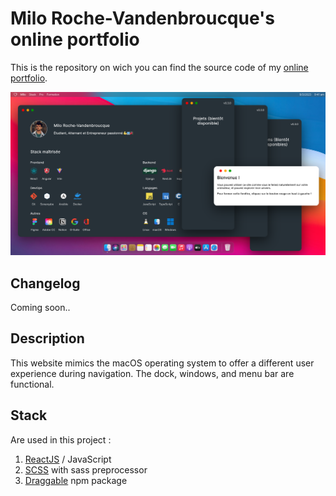 # Milo Roche-Vandenbroucque's online portfolio

This is the repository on wich you can find the source code of my [online portfolio](https://miloroche.fr).

![demo image](./src/assets/demo.png)

## Changelog

Coming soon..

## Description

This website mimics the macOS operating system to offer a different user experience during navigation. The dock, windows, and menu bar are functional.

## Stack

Are used in this project :
1. [ReactJS](https://reactjs.org/) / JavaScript
2. [SCSS](https://sass-lang.com/) with sass preprocessor
3. [Draggable](https://www.npmjs.com/package/react-draggable) npm package